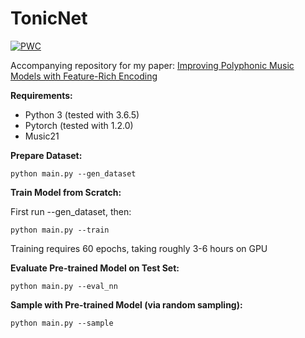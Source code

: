 # TonicNet

[![PWC](https://img.shields.io/endpoint.svg?url=https://paperswithcode.com/badge/improving-polyphonic-music-models-with/music-modeling-on-jsb-chorales)](https://paperswithcode.com/sota/music-modeling-on-jsb-chorales?p=improving-polyphonic-music-models-with)


Accompanying repository for my paper: [Improving Polyphonic Music Models with Feature-Rich Encoding](https://arxiv.org/abs/1911.11775)

<b>Requirements:</b>
- Python 3 (tested with 3.6.5)
- Pytorch (tested with 1.2.0)
- Music21

<b>Prepare Dataset:</b>
```
python main.py --gen_dataset
```

<b>Train Model from Scratch:</b>

First run --gen_dataset, then:
```
python main.py --train
```

Training requires 60 epochs, taking roughly 3-6 hours on GPU

<b>Evaluate Pre-trained Model on Test Set:</b>

```
python main.py --eval_nn
```

<b>Sample with Pre-trained Model (via random sampling):</b>

```
python main.py --sample
```
